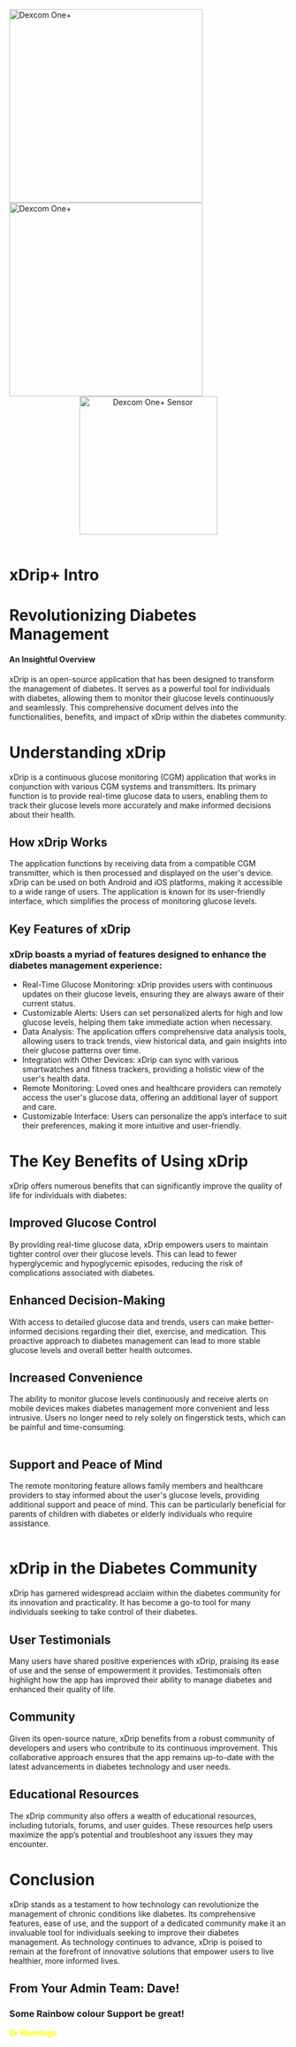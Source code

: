 <!-- this is  on github server!
docs made by D.Galloway 2019- 2025-->
<img width="350" height="Auto" border="0" align="center"  src="https://github.com/user-attachments/assets/12415676-720b-4bc2-b707-f454889f9c28" title="Dexcom One+"/>
<img width="350" height="Auto" border="0" align="center"  src="https://github.com/user-attachments/assets/12e85984-14a1-43c6-b1bb-1c6662a6be96" title="Dexcom One+"/>
<center><img width="250" height="Auto" border="0" align="center"  src="https://github.com/user-attachments/assets/c5c63b23-f40a-4e76-a3d3-bc7108acbb7f" title="Dexcom One+ Sensor"/></center><br>

# xDrip+ Intro 

# **Revolutionizing Diabetes Management** <br>
#### **An Insightful Overview**
xDrip is an open-source application that has been designed to transform the management of diabetes. It serves as a powerful tool for individuals with diabetes, allowing them to monitor their glucose levels continuously and seamlessly. This comprehensive document delves into the functionalities, benefits, and impact of xDrip within the diabetes community.

# **Understanding xDrip** 

xDrip is a continuous glucose monitoring (CGM) application that works in conjunction with various CGM systems and transmitters. Its primary function is to provide real-time glucose data to users, enabling them to track their glucose levels more accurately and make informed decisions about their health.
 
## How xDrip Works

The application functions by receiving data from a compatible CGM transmitter, which is then processed and displayed on the user's device. xDrip can be used on both Android and iOS platforms, making it accessible to a wide range of users. The application is known for its user-friendly interface, which simplifies the process of monitoring glucose levels.
<br>

## Key Features of xDrip
### xDrip boasts a myriad of features designed to enhance the diabetes management experience:

* Real-Time Glucose Monitoring: xDrip provides users with continuous updates on their glucose levels, ensuring they are always aware of their current status.
* Customizable Alerts: Users can set personalized alerts for high and low glucose levels, helping them take immediate action when necessary.
* Data Analysis: The application offers comprehensive data analysis tools, allowing users to track trends, view historical data, and gain insights into their glucose patterns over time.
* Integration with Other Devices: xDrip can sync with various smartwatches and fitness trackers, providing a holistic view of the user's health data.
* Remote Monitoring: Loved ones and healthcare providers can remotely access the user's glucose data, offering an additional layer of support and care.
* Customizable Interface: Users can personalize the app’s interface to suit their preferences, making it more intuitive and user-friendly.

# The Key Benefits of Using xDrip
xDrip offers numerous benefits that can significantly improve the quality of life for individuals with diabetes:
## Improved Glucose Control
By providing real-time glucose data, xDrip empowers users to maintain tighter control over their glucose levels. This can lead to fewer hyperglycemic and hypoglycemic episodes, reducing the risk of complications associated with diabetes.
## Enhanced Decision-Making
With access to detailed glucose data and trends, users can make better-informed decisions regarding their diet, exercise, and medication. This proactive approach to diabetes management can lead to more stable glucose levels and overall better health outcomes.
## Increased Convenience
The ability to monitor glucose levels continuously and receive alerts on mobile devices makes diabetes management more convenient and less intrusive. Users no longer need to rely solely on fingerstick tests, which can be painful and time-consuming.<br><br>

## Support and Peace of Mind
The remote monitoring feature allows family members and healthcare providers to stay informed about the user's glucose levels, providing additional support and peace of mind. This can be particularly beneficial for parents of children with diabetes or elderly individuals who require assistance.<br><br>


# xDrip in the Diabetes Community
xDrip has garnered widespread acclaim within the diabetes community for its innovation and practicality. It has become a go-to tool for many individuals seeking to take control of their diabetes.

## User Testimonials
Many users have shared positive experiences with xDrip, praising its ease of use and the sense of empowerment it provides. Testimonials often highlight how the app has improved their ability to manage diabetes and enhanced their quality of life.

## Community

Given its open-source nature, xDrip benefits from a robust community of developers and users who contribute to its continuous improvement. This collaborative approach ensures that the app remains up-to-date with the latest advancements in diabetes technology and user needs.

## Educational Resources
The xDrip community also offers a wealth of educational resources, including tutorials, forums, and user guides. These resources help users maximize the app’s potential and troubleshoot any issues they may encounter.

# Conclusion
xDrip stands as a testament to how technology can revolutionize the management of chronic conditions like diabetes. Its comprehensive features, ease of use, and the support of a dedicated community make it an invaluable tool for individuals seeking to improve their diabetes management. As technology continues to advance, xDrip is poised to remain at the forefront of innovative solutions that empower users to live healthier, more informed lives.

## From Your Admin Team: **Dave!**
### **Some Rainbow colour Support be great!**

<span style="color: #FFFF00">**Dr Warnings**</span> 



<!--  
  ******************************************************************************************************************
  mkdocs.yml    # The configuration file.
    docs/
    index.md  # The documentation homepage.
       ...       # Other markdown pages, images and other files.
		
		*************************************************************************
		center text**
		## <center>Now Do  </center><br>
		
		*************************************************************
		
		
<a href="http://nightscout.github.io/pages/update-fork/" target="_blank">
  <img width="auto" height="auto" border="0" align="center"  src="/img/Nightscout/Time to Update Nightscout.png" title="Update Tool"/></a>		
		
		
adding 	Yellow Hightligher!!!!!!!!	with bold too
<span style="background-color: #FFFF00">**Marked text**</span>


<a>
  <img width="auto" height="auto" border="0" align="center"  src="/img/Nightscout/Time to Update Nightscout.png" title="Update Tool"/></a>	

link
<a href=" https://github.com/" target="_blank" title="First create a user account by going to">Click Here</a>


Adding a image with link
<a href="https://www.youtube.com/watch?v=MFsbm45b6YY" target="_blank">
  <img width="auto" height="auto" border="0" align="center"  src="/img/Part 1 Setting up Github 2021/Github account details.jpg" title="github account details"/>
</a><br>

*******************		
external link
******************

# <center>Part 4: <a href="https://atlas-night-out.github.io/my-project/user-guide/Fork_and_Deploy_cgm_remote_monitory_part4/" target="_blank" title="Fork and Deploy cgm remote monitory Part 4">Fork and Deploy cgm remote monitory</a> </center>

Adding Video

<iframe width="850" height="415" src="https://www.youtube.com/embed/MFsbm45b6YY" title="YouTube video player" frameborder="0" allow="accelerometer; autoplay; clipboard-write; encrypted-media; gyroscope; picture-in-picture" allowfullscreen></iframe>


Adding an embeded video
<iframe id="video3" width="560" height="315" src="https://www.youtube.com/embed/o7-T2IrDJ_A" title="YouTube video player" frameborder="0" allow="accelerometer; autoplay; clipboard-write; encrypted-media; gyroscope; picture-in-picture" allowfullscreen></iframe>


Note
**Note:** a note is something that needs to be mentioned but is apart from the context.


List
This is a regular paragraph.

Paragraph:

1. **Now Open another tab**  to make a Mongodb Atlas** Account: <a href="https://www.mongodb.com/cloud/atlas" target="_blank" title="Click Start Free">See Here</a> 
  and **click** Start Free
 <img width="auto" height="auto" border="0" align="center"  src="/img/Atlas/MongoDB Atlas start free.jpg"Click Start"/>
   2. Sub item two
   3. Sub item three
2. Item two



font size
<font size="4">

</font>

link
<a href=" https://github.com/" target="_blank" title="First create a user account by going to">Click Here</a>


Table
| Syntax | Description |
| ----------- | ----------- |
| Header | Title |
| Paragraph | Text |


Video in a box border!

<table width="1166" border="1" style="border-color: #000000; background-color: #ffffff;" cellpadding="1" cellspacing="1" height="98">
<tbody>
<tr style="height: 16px;">
<td style="width: 1158px; border-color: #000000; background-color: #5B9BD5;" fff=""><span style="font-size: 14pt;"><span style="color: #ffffff;">video Instructions,</span></span></td>
</tr>
<tr style="height: 56.4063px;">
<td style="width: 1158px; border-color: #000000;"><span style="font-family: tahoma, arial, helvetica, sans-serif; font-size: 14pt;">
 <iframe id="video3" width="860" height="515" src="https://www.youtube.com/embed/6o3AdkQBVog" title="YouTube video player" frameborder="0" allow="accelerometer; autoplay; clipboard-write; encrypted-media; gyroscope; picture-in-picture" allowfullscreen></iframe>  </span></td>
</tr>
</tbody>
</table>
*****************************************************
Warning Note<table width="1266" border="1" style="border-color: #000000; background-color: #ffffff;" cellpadding="1" cellspacing="1" height="98">
<tbody>
<tr style="height: 16px;">
<td style="width: 1158px; border-color: #000000; background-color: #FF0000;" fff=""><span style="font-size: 14pt;"><strong><span style="color: #ffffff;">Warning!</span></strong></span></td>
</tr>
<tr style="height: 56.4063px;">
<td style="width: 1158px; border-color: #000000;"><span style="font-family: tahoma, arial, helvetica, sans-serif; font-size: 14pt;"> 1: Some new features, updates, or bug fixes may require that you clear your browser cache before you will see the changes taken effect<br/> 2: If you get no errors and no readings after a while see about doing a <a href="http://127.0.0.1:8000/user-guide/Redeploying%20your%20repository/" target="_blank" title="Redeploying your repository link">Redeploying your repository</a> </span></td>
</tr>
</tbody>
</table>

-->

